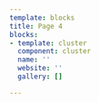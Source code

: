 ```yaml
---
template: blocks
title: Page 4
blocks:
- template: cluster
  component: cluster
  name: ''
  website: ''
  gallery: []

---
```


